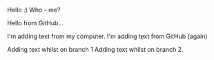 Hello :)
Who - me?

Hello from GitHub...

I'm adding text from my computer.
I'm adding text from GitHub (again)

Adding text whilst on branch 1
Adding text whilst on branch 2.
  